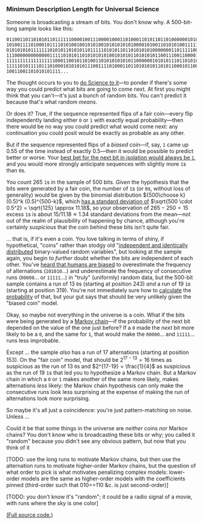### Minimum Description Length for Universal Science

Someone is broadcasting a stream of bits. You don't know why. A 500-bit-long sample looks like this:

```
01100110110101011011111100001001110000100011010001101011011010000001010000001010
10100111101000101111010100100101010010101010101000010100110101010011111111010101
01010101011111110101011010101101111101010110110101010100000001101111100000111010
11100000000000001111101010110101010101001010101101010101100111001100001100110101
11111111111111111100011001011010011010101010101100000010101011101101010010110011
11111010111101110100010101010111001111010001101101010101101011000101100000101010
10011001101010101111...
```

The thought occurs to you to [do Science to it](http://dresdencodak.com/2008/05/02/copan/)—to ponder if there's some way you could predict what bits are going to come next. At first you might think that you can't—it's just a bunch of random bits. You can't predict it because that's what random _means_.

Or does it? True, if the sequence represented flips of a fair coin—every flip independently landing either `0` or `1` with exactly equal probability—then there would be no way you could predict what would come next: any continuation you could posit would be exactly as probable as any other.

But if the sequence represented flips of a _biased_ coin—if, say, `1` came up 0.55 of the time instead of exactly 0.5—then it would be possible to predict better or worse. Your [best bet for the next bit in isolation would always be `1`](https://www.lesswrong.com/posts/msJA6B9ZjiiZxT6EZ/lawful-uncertainty), and you would more strongly anticipate sequences with slightly more `1`s than `0`s.

You count 265 `1`s in the sample of 500 bits. _Given_ the hypothesis that the bits were generated by a fair coin, the number of `1`s (or `0`s, without loss of generality) would be given by the binomial distribution ${500\choose k} (0.5)^k (0.5)^{500-k}$, which [has a standard deviation of](https://en.wikipedia.org/wiki/Binomial_distribution) $\sqrt{500 \cdot 0.5^2} = \sqrt{125} \approx 11.18$, so your observation of $265 - 250 = 15$ excess `1`s is about $15/11.18 \approx 1.34$ standard deviations from the mean—not out of the realm of plausibility of happening by chance, although you're certainly _suspicious_ that the coin behind these bits isn't quite fair.

... that is, if it's even a coin. You love talking in terms of shiny, if hypothetical, "coins" rather than stodgy old "[independent and identically distributed](https://en.wikipedia.org/wiki/Independent_and_identically_distributed_random_variables) binary-valued random variables", but looking at the sample again, you begin to _further_ doubt whether the bits are independent of each other. You've [heard that humans are biased](https://www.lesswrong.com/posts/6xGC9P8wp2mi7uhti/inaccessible-finely-tuned-rng-in-humans) to overestimate the frequency of alternations (`101010`...) and underestimate the frequency of consecutive runs (`00000`... or `11111`...) in "truly" (uniformly) random data, but the 500-bit sample contains a run of 13 `0`s (starting at position 243) _and_ a run of 19 `1`s (starting at position 319). You're not immediately sure how to [calculate](http://www.gregegan.net/QUARANTINE/Runs/Runs.html) the [probability](https://www.johndcook.com/blog/2012/11/14/probability-of-long-runs/) of that, but your gut says that should be very unlikely given the "biased coin" model.

Okay, so maybe not everything in the universe is a coin. What if the bits were being generated by a [Markov chain](https://en.wikipedia.org/wiki/Markov_chain)—if the probability of the next bit depended on the value of the one just before? If a `0` made the _next_ bit more likely to be a `0`, and the same for `1`, that would make the `00000`... and `11111`... runs less improbable.

Except ... the sample _also_ has a run of 17 alternations (starting at position 153). On the "fair coin" model, that should be $2^{17-13} = 16$ times as suspicious as the run of 13 `0`s and $2^{17-19} = \frac{1}{4}$ as suspicious as the run of 19 `1`s that led you to hypothesize a Markov chain. But a Markov chain in which a `0` or `1` makes another of the same more likely, makes alternations _less_ likely: the Markov chain hypothesis can only make the consecutive runs look less surprising at the expense of making the run of alternations look _more_ surprising.

So maybe it's all just a coincidence: you're just pattern-matching on noise. Unless ...

Could it be that some things in the universe are _neither_ coins _nor_ Markov chains? You don't _know_ who is broadcasting these bits or why; you called it "random" because you didn't see any obvious pattern, but now that you think of it





[TODO: use the long runs to motivate Markov chains, but then use the alternation runs to motivate higher-order Markov chains, but the question of what order to pick is what motivates penalizing complex models: lower-order models are the same as higher-order models with the coefficients pinned (third-order such that 010==110 &c. is just second-order)]

[TODO: you don't know it's "random"; it could be a radio signal of a movie, with runs where the sky is one color]








[(Full source code.)](TODO)
